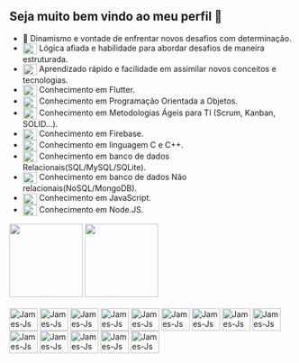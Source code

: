 ## Seja muito bem vindo ao meu perfil :rocket:

- 💪 Dinamismo e vontade de enfrentar novos desafios com determinação.
- <img align="center" alt="James-Js" height="20" width="25" src="https://cdn.jsdelivr.net/gh/devicons/devicon@latest/icons/swagger/swagger-original.svg" /> Lógica afiada e habilidade para abordar desafios de maneira estruturada.
- <img align="center" alt="James-Js" height="20" width="25" src="https://cdn.jsdelivr.net/gh/devicons/devicon@latest/icons/xcode/xcode-plain.svg" /> Aprendizado rápido e facilidade em assimilar novos conceitos e tecnologias.
- <img align="center" alt="James-Js" height="20" width="25" src="https://cdn.jsdelivr.net/gh/devicons/devicon/icons/flutter/flutter-original.svg" /> Conhecimento em Flutter.
- <img align="center" alt="James-Js" height="20" width="25" src="https://cdn.jsdelivr.net/gh/devicons/devicon/icons/java/java-original.svg" /> Conhecimento em Programação Orientada a Objetos.
- <img align="center" alt="James-Js" height="20" width="25" src="https://cdn.jsdelivr.net/gh/devicons/devicon@latest/icons/gitbook/gitbook-original.svg" /> Conhecimento em Metodologias Ágeis para TI (Scrum, Kanban, SOLID...).
- <img align="center" alt="James-Js" height="20" width="25" src="https://cdn.jsdelivr.net/gh/devicons/devicon/icons/firebase/firebase-plain.svg" /> Conhecimento em Firebase.
- <img align="center" alt="James-Js" height="20" width="25" src="https://cdn.jsdelivr.net/gh/devicons/devicon@latest/icons/cplusplus/cplusplus-plain.svg" /> Conhecimento em linguagem C e C++.
- <img align="center" alt="James-Js" height="20" width="25" src="https://cdn.jsdelivr.net/gh/devicons/devicon@latest/icons/azuresqldatabase/azuresqldatabase-original.svg" /> Conhecimento em banco de dados Relacionais(SQL/MySQL/SQLite).
- <img align="center" alt="James-Js" height="20" width="25" src="https://cdn.jsdelivr.net/gh/devicons/devicon@latest/icons/mongodb/mongodb-plain-wordmark.svg" /> Conhecimento em banco de dados Não relacionais(NoSQL/MongoDB).
- <img align="center" alt="James-Js" height="20" width="25" src="https://cdn.jsdelivr.net/gh/devicons/devicon/icons/javascript/javascript-original.svg" /> Conhecimento em JavaScript.
- <img align="center" alt="James-Js" height="20" width="25" src="https://cdn.jsdelivr.net/gh/devicons/devicon@latest/icons/nodejs/nodejs-original-wordmark.svg" /> Conhecimento em Node.JS.

<div>
  <a herf="https://github.com/jameshirxlehor">
    <img height="130em" src="https://github-readme-stats.vercel.app/api?username=jameshirxlehor&show_icons=true&theme=gruvbox">
    <img height="130em" src="https://github-readme-stats.vercel.app/api/top-langs/?username=jameshirxlehor&layout=compact&theme=gruvbox">
</div>

<div style="display: inline_block"><br>
  <img align="center" alt="James-Js" height="40" width="50" src="https://cdn.jsdelivr.net/gh/devicons/devicon/icons/vscode/vscode-original.svg" />
  <img align="center" alt="James-Js" height="40" width="50" src="https://cdn.jsdelivr.net/gh/devicons/devicon/icons/java/java-original.svg" />
  <img align="center" alt="James-Js" height="40" width="50" src="https://cdn.jsdelivr.net/gh/devicons/devicon/icons/dart/dart-original.svg" />
  <img align="center" alt="James-Js" height="40" width="50" src="https://cdn.jsdelivr.net/gh/devicons/devicon/icons/flutter/flutter-original.svg" />
  <img align="center" alt="James-Js" height="40" width="50" src="https://cdn.jsdelivr.net/gh/devicons/devicon/icons/firebase/firebase-plain.svg" />
  <img align="center" alt="James-Js" height="40" width="50" src="https://cdn.jsdelivr.net/gh/devicons/devicon/icons/javascript/javascript-original.svg" />
  <img align="center" alt="James-Js" height="40" width="50" src="https://cdn.jsdelivr.net/gh/devicons/devicon/icons/html5/html5-original.svg" />
  <img align="center" alt="James-Js" height="40" width="50" src="https://cdn.jsdelivr.net/gh/devicons/devicon/icons/css3/css3-original.svg" />
  <img align="center" alt="James-Js" height="40" width="50" src="https://cdn.jsdelivr.net/gh/devicons/devicon/icons/git/git-original.svg" />      
  <img align="center" alt="James-Js" height="40" width="50" src="https://cdn.jsdelivr.net/gh/devicons/devicon@latest/icons/mongodb/mongodb-plain-wordmark.svg" />
  <img align="center" alt="James-Js" height="40" width="50" src="https://cdn.jsdelivr.net/gh/devicons/devicon/icons/androidstudio/androidstudio-original.svg" />
  <img align="center" alt="James-Js" height="40" width="50" src="https://cdn.jsdelivr.net/gh/devicons/devicon@latest/icons/nodejs/nodejs-original-wordmark.svg" />
  <img align="center" alt="James-Js" height="40" width="50" src="https://cdn.jsdelivr.net/gh/devicons/devicon@latest/icons/cplusplus/cplusplus-original.svg" />
  <img align="center" alt="James-Js" height="40" width="50" src="https://cdn.jsdelivr.net/gh/devicons/devicon@latest/icons/azuresqldatabase/azuresqldatabase-original.svg" />
  
</div>


